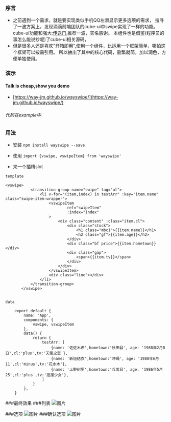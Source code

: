 ### 序言
- 之前遇到一个需求，就是要实现类似手机QQ左滑显示更多选项的需求，
 搜寻了一波方案上，发现滴滴前端团队的cube-ui中swipe实现了一样的功能。
 cube-ui功能和强大:[传送门](https://didi.github.io/cube-ui/#/zh-CN),推荐一波，实名感谢。
 本组件也是借鉴(程序员的事怎么能说抄呢)了cube-ui相关源码，
- 但是很多人还是喜欢"开箱即用",使用一个组件，比运用一个框架简单，哪怕这个框架可以按需引用。
  所以抽出了其中的核心代码，删繁就简，加以润色，方便单独使用。


### 演示
#### Talk is cheap,show you demo

- [https://way-jm.github.io/wayswipe/](https://way-jm.github.io/wayswipe/)

###### 代码在example中

### 用法
  - 安装
  `
  npm install wayswipe --save
  `  
  
  - 使用
  `
   import {vswipe, vswipeItem} from 'wayswipe' 
  ` 
  
  - 来一个插槽slot
  
  `template`
  
   ```
   <vswipe>
              <transition-group name="swipe" tag="ul">
                  <li v-for="(item,index) in testArr" :key="item.name" class="swipe-item-wrapper">
                      <vswipeItem
                              ref="swipeItem"
                              :index="index"
                      >
                          <div class="content" :class="item.cl">
                              <div class="stock">
                                  <h1 class="mbc1">{{item.name}}</h1>
                                  <h2 class="gf">{{item.age}}</h2>
                              </div>
                              <div class="bf price">{{item.hometown}}</div>
                              <div class="gap">
                                  <span>{{item.tv}}</span>
                              </div>
                          </div>
                      </vswipeItem>
                      <div class="line"></div>
                  </li>
              </transition-group>
          </vswipe>
          
```
`data`
```
    export default {
        name: 'App',
        components: {
            vswipe, vswipeItem
        },
        data() {
            return {
                testArr: [
                    {name: '佐佐木希',hometown:'秋田县', age: '1988年2月8日',cl:'plus',tv:'天使之恋'},
                    {name: '新垣结衣',hometown:'冲绳', age: '1988年6月11',cl:'minus',tv:'花水木'},
                    {name: '上野树里',hometown:'兵库县', age: '1986年5月25',cl:'plus',tv:'摇摆少女'},
                ]
            }
        },
    }
```

###最终效果
###列表
![图片](https://way-jm.github.io/wayswipe/static/picture/demo1.png)

###选项
![图片](https://way-jm.github.io/wayswipe/static/picture/demo2.png)
###确认选项
![图片](https://way-jm.github.io/wayswipe/static/picture/demo3.png)






